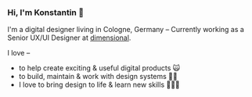 ### Hi, I'm Konstantin 👋

I'm a digital designer living in Cologne, Germany – Currently working as a Senior UX/UI Designer at [dimensional](https://dimensional.de).

I love –
- to help create exciting & useful digital products 🙀
- to build, maintain & work with design systems 💅🏻
- I love to bring design to life & learn new skills 👨🏻‍💻

<!--
**konstantinsaller/konstantinsaller** is a ✨ _special_ ✨ repository because its `README.md` (this file) appears on your GitHub profile.

Here are some ideas to get you started:

- 🔭 I’m currently working on ...
- 🌱 I’m currently learning ...
- 👯 I’m looking to collaborate on ...
- 🤔 I’m looking for help with ...
- 💬 Ask me about ...
- 📫 How to reach me: ...
- 😄 Pronouns: ...
- ⚡ Fun fact: ...
-->
